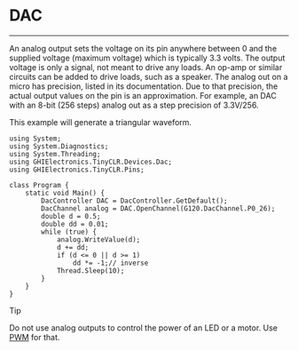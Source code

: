 # DAC
---
An analog output sets the voltage on its pin anywhere between 0 and the supplied voltage (maximum voltage) which is typically 3.3 volts. The output voltage is only a signal, not meant to drive any loads. An op-amp or similar circuits can be added to drive loads, such as a speaker.
The analog out on a micro has precision, listed in its documentation. Due to that precision, the actual output values on the pin is an approximation. For example, an DAC with an 8-bit (256 steps) analog out as a step precision of 3.3V/256.

This example will generate a triangular waveform.

```
using System;
using System.Diagnostics;
using System.Threading;
using GHIElectronics.TinyCLR.Devices.Dac;
using GHIElectronics.TinyCLR.Pins;

class Program {
    static void Main() {
        DacController DAC = DacController.GetDefault();
        DacChannel analog = DAC.OpenChannel(G120.DacChannel.P0_26);
        double d = 0.5;
        double dd = 0.01;
        while (true) {
            analog.WriteValue(d);
            d += dd;
            if (d <= 0 || d >= 1)
                dd *= -1;// inverse
            Thread.Sleep(10);
        }
    }
}
```
> [!Tip]
> Do not use analog outputs to control the power of an LED or a motor. Use [PWM](pwm.md) for that.
